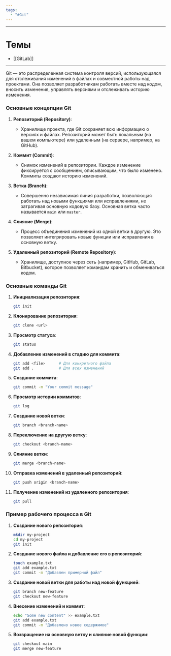 ```yaml
---
tags:
  - "#Git"
---
```

---
# Темы

- [[GitLab]]

---

Git — это распределенная система контроля версий, использующаяся для отслеживания изменений в файлах и совместной работы над проектами. Она позволяет разработчикам работать вместе над кодом, вносить изменения, управлять версиями и отслеживать историю изменения.

### Основные концепции Git

1. **Репозиторий (Repository)**:
   - Хранилище проекта, где Git сохраняет всю информацию о версиях и файлах. Репозиторий может быть локальным (на вашем компьютере) или удаленным (на сервере, например, на GitHub).

2. **Коммит (Commit)**:
   - Снимок изменений в репозитории. Каждое изменение фиксируется с сообщением, описывающим, что было изменено. Коммиты создают историю изменений.

3. **Ветка (Branch)**:
   - Совершенно независимая линия разработки, позволяющая работать над новыми функциями или исправлениями, не затрагивая основную кодовую базу. Основная ветка часто называется `main` или `master`.

4. **Слияние (Merge)**:
   - Процесс объединения изменений из одной ветки в другую. Это позволяет интегрировать новые функции или исправления в основную ветку.

5. **Удаленный репозиторий (Remote Repository)**:
   - Хранилище, доступное через сеть (например, GitHub, GitLab, Bitbucket), которое позволяет командам хранить и обмениваться кодом.

### Основные команды Git

1. **Инициализация репозитория**:
   ```bash
   git init
   ```

2. **Клонирование репозитория**:
   ```bash
   git clone <url>
   ```

3. **Просмотр статуса**:
   ```bash
   git status
   ```

4. **Добавление изменений в стадию для коммита**:
   ```bash
   git add <file>      # Для конкретного файла
   git add .           # Для всех изменений
   ```

5. **Создание коммита**:
   ```bash
   git commit -m "Your commit message"
   ```

6. **Просмотр истории коммитов**:
   ```bash
   git log
   ```

7. **Создание новой ветки**:
   ```bash
   git branch <branch-name>
   ```

8. **Переключение на другую ветку**:
   ```bash
   git checkout <branch-name>
   ```

9. **Слияние ветки**:
   ```bash
   git merge <branch-name>
   ```

10. **Отправка изменений в удаленный репозиторий**:
    ```bash
    git push origin <branch-name>
    ```

11. **Получение изменений из удаленного репозитория**:
    ```bash
    git pull
    ```

### Пример рабочего процесса в Git

1. **Создание нового репозитория**:
   ```bash
   mkdir my-project
   cd my-project
   git init
   ```

2. **Создание нового файла и добавление его в репозиторий**:
   ```bash
   touch example.txt
   git add example.txt
   git commit -m "Добавлен примерный файл"
   ```

3. **Создание новой ветки для работы над новой функцией**:
   ```bash
   git branch new-feature
   git checkout new-feature
   ```

4. **Внесение изменений и коммит**:
   ```bash
   echo "Some new content" >> example.txt
   git add example.txt
   git commit -m "Добавлено новое содержимое"
   ```

5. **Возвращение на основную ветку и слияние новой функции**:
   ```bash
   git checkout main
   git merge new-feature
   ```

